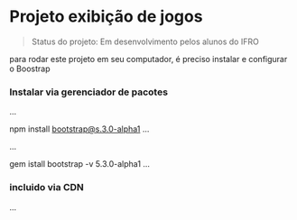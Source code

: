 # Projeto exibição de jogos

> Status do projeto: Em desenvolvimento pelos alunos do IFRO

para rodar este projeto em seu computador, é preciso instalar  e configurar o Boostrap

### Instalar via gerenciador de pacotes

...

npm install bootstrap@s.3.0-alpha1
...

...

gem istall bootstrap -v 5.3.0-alpha1
...

### incluido via CDN

...

